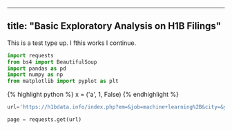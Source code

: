 

---
title:  "Basic Exploratory Analysis on H1B Filings"
---



This is a test type up. I fthis works I continue.



```python
import requests
from bs4 import BeautifulSoup
import pandas as pd
import numpy as np
from matplotlib import pyplot as plt
```
{% highlight python %}
x = ('a', 1, False)
{% endhighlight %}



```python
url='https://h1bdata.info/index.php?em=&job=machine+learning%2B&city=&year=All+Years'
```


```python
page = requests.get(url)
```



